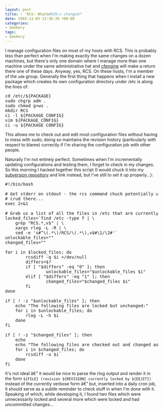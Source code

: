```yaml
---
layout: post
title: ! 'RCS: What&#039;s changed?'
date: 2003-11-03 13:36:39 +00:00
categories:
- Geekery
tags:
- Geekery
---
```

<p>I manage configuration files on most of my hosts with RCS.  This is probably less than perfect when I'm making exactly the same changes on a dozen machines, but there's only one domain where I manage more than one machine under the same administrative hat and <a href="http://www.cfengine.org/">cfengine</a> will make a return there one of these days.  Anyway, yes, RCS.  On these hosts, I'm a member of the <code>adm</code> group.  Generally the first thing that happens when I install a new package which creates its own configuration directory under /etc is along the lines of:</p>

<pre>cd /etc/${PACKAGE}
sudo chgrp adm .
sudo chmod g+ws .
mkdir RCS
ci -l ${PACKAGE_CONFIG}
vim ${PACKAGE_CONFIG}
ci -u ${PACKAGE_CONFIG}</pre>

<p>This allows me to check out and edit most configuration files without having to mess with sudo; doing so maintains the revision history (particularly with respect to blame) correctly if I'm sharing the configuration job with other people.</p>

<p>Naturally I'm not entirely perfect.  Sometimes when I'm incrementally updating configurations and testing them, I forget to check in my changes.  So this morning I hacked together this script (I would chuck it into my <a href="http://svn.endless.org.uk/mathie">subversion repository</a> and link instead, but I've still to set it up properly...):</p>

<pre>#!/bin/bash

# Get stderr on stdout - the rcs command chuck potentially useful
# crud there...
exec 2>&1

# Grab us a list of all the files in /etc that are currently locked
locked_files=`find /etc -type f | \
    grep "RCS.*,v$" | \
    xargs rlog -L -R | \
    sed -e 's#^\(.*\)/RCS/\(.*\),v$#\1/\2#'`
unlockable_files=""
changed_files=""

for i in $locked_files; do
        rcsdiff -q $i >/dev/null
        differs=$?
        if [ "$differs" -eq "0" ]; then
                unlockable_files="$unlockable_files $i"
        elif [ "$differs" -eq "1" ]; then
                changed_files="$changed_files $i"
        fi
done

if [ ! -z "$unlockable_files" ]; then
    echo "The following files are locked but unchanged:"
    for i in $unlockable_files; do
        rlog -L -h $i
    done
fi

if [ ! -z "$changed_files" ]; then
    echo
    echo "The following files are checked out and changed as follows:"
    for i in $changed_files; do
        rcsdiff -u $i
    done
fi</pre>

<p>It's not ideal â€” it would be nice to parse the rlog output and render it in the form <code>${FILE} (revision ${REVISION} currently locked by ${EEJIT})</code> instead of the currently verbose form â€” but, inserted into a daily cron job, it should serve as a subtle reminder to check stuff in when I'm done with it.  Speaking of which, while developing it, I found two files which were unnecessarily locked and several more which were locked and had uncommitted changes...</p>
